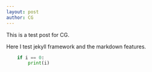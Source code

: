 ```yaml
---
layout: post
author: CG
---
```

This is a test post for CG.

Here I test jekyll framework and the markdown features.

```python
    if i == 0:
        print(i)
```